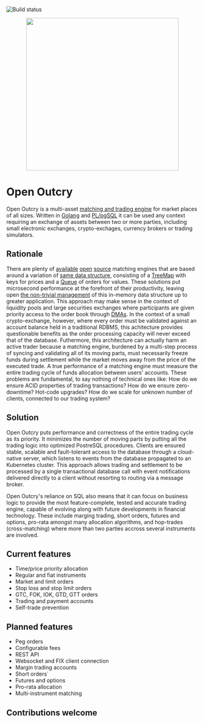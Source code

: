 ![Build status](https://github.com/tolyo/open-outcry/actions/workflows/elixir.yml/badge.svg)

<p align="center">
  <a target="_blank" rel="noopener noreferrer">
    <img src="https://raw.githubusercontent.com/tolyo/open-outcry/main/assets/market.jpg" width="400">
  </a>

# Open Outcry

</p>

Open Outcry is a multi-asset [matching and trading engine](https://en.wikipedia.org/wiki/Order_matching_system) for market places of all sizes. Written in [Golang](https://go.dev/) and [PL/pgSQL](https://www.postgresql.org/docs/14/plpgsql.html)
it can be used any context requiring an exchange of assets between two or more parties, including small electronic exchanges, crypto-exchages, currency brokers or trading simulators.

## Rationale

There are plenty of [available](https://github.com/Laffini/Java-Matching-Engine)
[open](https://github.com/enewhuis/liquibook) [source](https://www.opensourceagenda.com/projects/exchange-core) matching engines that are based around a variation of [same data structure](https://link.springer.com/chapter/10.1007/978-1-4302-0147-2_2), consisting of a [TreeMap](https://docs.oracle.com/javase/8/docs/api/java/util/TreeMap.html) with keys for prices and a [Queue](https://docs.oracle.com/javase/7/docs/api/java/util/Queue.html) of orders for values. These solutions put microsecond performance at the forefront of their productivity, leaving open [the non-trivial management](https://martinfowler.com/articles/lmax.html#KeepingItAllInMemory) of this in-memory data structure up to greater application. This approach may make sense in the context of liquidity pools and large securities exchanges where participants are given priority access to the order book through [DMAs](https://www.investopedia.com/terms/d/directmarketaccess.asp). In the context of a small crypto-exchange, however, where every order must be validated against an account balance held in a traditional RDBMS, this achitecture provides questionable benefits as the order processing capacity will never exceed that of the database.
Futhermore, this architecture can actually harm an active trader because a matching engine, burdened by a multi-step process of syncing and validating all of its moving parts, must necessarily freeze funds during settlement while the market moves away from the price of the executed trade. A true performance of a matching engine must measure the entire trading cycle of funds allocation between users' accounts.
These problems are fundamental, to say nothing of technical ones like: How do we ensure ACID properties of trading transactions? How do we ensure zero-downtime? Hot-code upgrades? How do we scale for unknown number of clients, connected to our trading system?

## Solution

Open Outcry puts performance and correctness of the entire trading cycle as its priority. It minimizes the number
of moving parts by putting all the trading logic into optimized PostreSQL procedures. Clients are ensured stable,
scalable and fault-tolerant access to the database through a cloud-native server, which listens to events from the database propagated to an Kubernetes cluster. This approach allows trading and settlement to be processed by a single transactional database call with event notifications delivered directly to a client without resorting to routing via a message broker.

Open Outcry's reliance on SQL also means that it can focus on business logic to provide the most feature-complete, tested and accurate trading engine, capable of evolving along with future developments in financial technology. These include marging trading, short orders, futures and options, pro-rata amongst many allocation algorithms, and hop-trades (cross-matching) where more than two parties accross several instruments are involved.

## Current features

- Time/price priority allocation
- Regular and fiat instruments
- Market and limit orders
- Stop loss and stop limit orders
- GTC, FOK, IOK, GTD, GTT orders
- Trading and payment accounts
- Self-trade prevention

## Planned features

- Peg orders
- Configurable fees
- REST API
- Websocket and FIX client connection
- Margin trading accounts
- Short orders`
- Futures and options
- Pro-rata allocation
- Multi-instrument matching

## Contributions welcome
